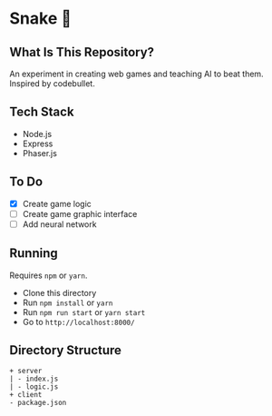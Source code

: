 # Snake :snake:
## What Is This Repository?
An experiment in creating web games and teaching AI to beat them. Inspired by codebullet.
## Tech Stack
- Node.js
- Express
- Phaser.js
## To Do
- [x] Create game logic
- [ ] Create game graphic interface
- [ ] Add neural network
## Running
Requires `npm` or `yarn`.
- Clone this directory
- Run `npm install` or `yarn`
- Run `npm run start` or `yarn start`
- Go to `http://localhost:8000/`
## Directory Structure
```
+ server
| - index.js
| - logic.js
+ client
- package.json
```
